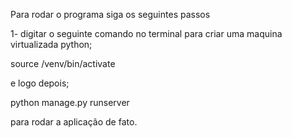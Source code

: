 Para rodar o programa siga os seguintes passos

1- digitar o seguinte comando no terminal para criar uma maquina virtualizada python;

source /venv/bin/activate

e logo depois;

python manage.py runserver

para rodar a aplicação de fato.